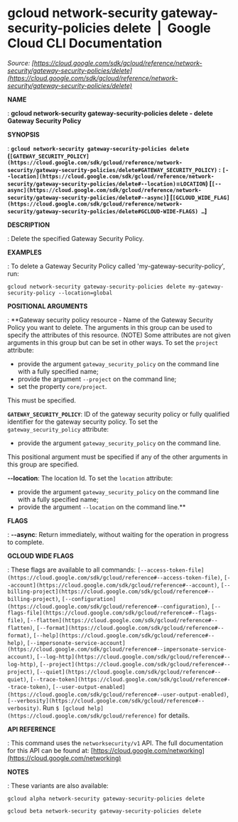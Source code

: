 # gcloud network-security gateway-security-policies delete  |  Google Cloud CLI Documentation

*Source: [https://cloud.google.com/sdk/gcloud/reference/network-security/gateway-security-policies/delete](https://cloud.google.com/sdk/gcloud/reference/network-security/gateway-security-policies/delete)*

**NAME**

: **gcloud network-security gateway-security-policies delete - delete Gateway Security Policy**

**SYNOPSIS**

: **`gcloud network-security gateway-security-policies delete` (`[GATEWAY_SECURITY_POLICY](https://cloud.google.com/sdk/gcloud/reference/network-security/gateway-security-policies/delete#GATEWAY_SECURITY_POLICY)` : `[--location](https://cloud.google.com/sdk/gcloud/reference/network-security/gateway-security-policies/delete#--location)`=`LOCATION`) [`[--async](https://cloud.google.com/sdk/gcloud/reference/network-security/gateway-security-policies/delete#--async)`] [`[GCLOUD_WIDE_FLAG](https://cloud.google.com/sdk/gcloud/reference/network-security/gateway-security-policies/delete#GCLOUD-WIDE-FLAGS) …`]**

**DESCRIPTION**

: Delete the specified Gateway Security Policy.

**EXAMPLES**

: To delete a Gateway Security Policy called 'my-gateway-security-policy', run:

```
gcloud network-security gateway-security-policies delete my-gateway-security-policy --location=global
```

**POSITIONAL ARGUMENTS**

: **Gateway security policy resource - Name of the Gateway Security Policy you want
to delete. The arguments in this group can be used to specify the attributes of
this resource. (NOTE) Some attributes are not given arguments in this group but
can be set in other ways.
To set the `project` attribute:

- provide the argument `gateway_security_policy` on the command line
with a fully specified name;
- provide the argument `--project` on the command line;
- set the property `core/project`.

This must be specified.

**`GATEWAY_SECURITY_POLICY`**:
ID of the gateway security policy or fully qualified identifier for the gateway
security policy.
To set the `gateway_security_policy` attribute:

- provide the argument `gateway_security_policy` on the command line.

This positional argument must be specified if any of the other arguments in this
group are specified.

**--location**:
The location Id.
To set the `location` attribute:

- provide the argument `gateway_security_policy` on the command line
with a fully specified name;
- provide the argument `--location` on the command line.**

**FLAGS**

: **--async**:
Return immediately, without waiting for the operation in progress to complete.

**GCLOUD WIDE FLAGS**

: These flags are available to all commands: `[--access-token-file](https://cloud.google.com/sdk/gcloud/reference#--access-token-file)`,
`[--account](https://cloud.google.com/sdk/gcloud/reference#--account)`, `[--billing-project](https://cloud.google.com/sdk/gcloud/reference#--billing-project)`,
`[--configuration](https://cloud.google.com/sdk/gcloud/reference#--configuration)`,
`[--flags-file](https://cloud.google.com/sdk/gcloud/reference#--flags-file)`,
`[--flatten](https://cloud.google.com/sdk/gcloud/reference#--flatten)`, `[--format](https://cloud.google.com/sdk/gcloud/reference#--format)`, `[--help](https://cloud.google.com/sdk/gcloud/reference#--help)`, `[--impersonate-service-account](https://cloud.google.com/sdk/gcloud/reference#--impersonate-service-account)`,
`[--log-http](https://cloud.google.com/sdk/gcloud/reference#--log-http)`,
`[--project](https://cloud.google.com/sdk/gcloud/reference#--project)`, `[--quiet](https://cloud.google.com/sdk/gcloud/reference#--quiet)`, `[--trace-token](https://cloud.google.com/sdk/gcloud/reference#--trace-token)`, `[--user-output-enabled](https://cloud.google.com/sdk/gcloud/reference#--user-output-enabled)`,
`[--verbosity](https://cloud.google.com/sdk/gcloud/reference#--verbosity)`.
Run `$ [gcloud help](https://cloud.google.com/sdk/gcloud/reference)` for details.

**API REFERENCE**

: This command uses the `networksecurity/v1` API. The full
documentation for this API can be found at: [https://cloud.google.com/networking](https://cloud.google.com/networking)

**NOTES**

: These variants are also available:

```
gcloud alpha network-security gateway-security-policies delete
```

```
gcloud beta network-security gateway-security-policies delete
```